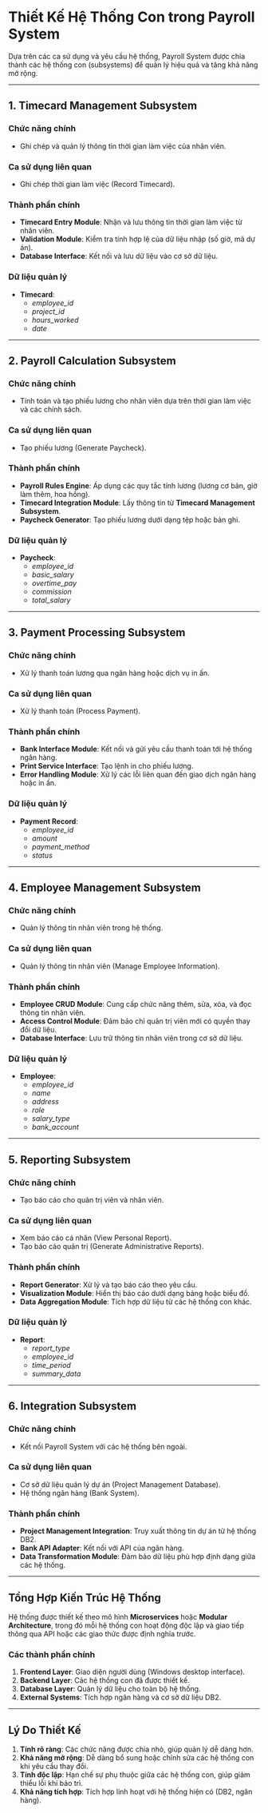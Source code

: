 # Thiết Kế Hệ Thống Con trong Payroll System

Dựa trên các ca sử dụng và yêu cầu hệ thống, Payroll System được chia thành các hệ thống con (subsystems) để quản lý hiệu quả và tăng khả năng mở rộng.

---

## **1. Timecard Management Subsystem**
### **Chức năng chính**
- Ghi chép và quản lý thông tin thời gian làm việc của nhân viên.

### **Ca sử dụng liên quan**
- Ghi chép thời gian làm việc (Record Timecard).

### **Thành phần chính**
- **Timecard Entry Module**: Nhận và lưu thông tin thời gian làm việc từ nhân viên.
- **Validation Module**: Kiểm tra tính hợp lệ của dữ liệu nhập (số giờ, mã dự án).
- **Database Interface**: Kết nối và lưu dữ liệu vào cơ sở dữ liệu.

### **Dữ liệu quản lý**
- **Timecard**: 
  - *employee_id*
  - *project_id*
  - *hours_worked*
  - *date*

---

## **2. Payroll Calculation Subsystem**
### **Chức năng chính**
- Tính toán và tạo phiếu lương cho nhân viên dựa trên thời gian làm việc và các chính sách.

### **Ca sử dụng liên quan**
- Tạo phiếu lương (Generate Paycheck).

### **Thành phần chính**
- **Payroll Rules Engine**: Áp dụng các quy tắc tính lương (lương cơ bản, giờ làm thêm, hoa hồng).
- **Timecard Integration Module**: Lấy thông tin từ **Timecard Management Subsystem**.
- **Paycheck Generator**: Tạo phiếu lương dưới dạng tệp hoặc bản ghi.

### **Dữ liệu quản lý**
- **Paycheck**: 
  - *employee_id*
  - *basic_salary*
  - *overtime_pay*
  - *commission*
  - *total_salary*

---

## **3. Payment Processing Subsystem**
### **Chức năng chính**
- Xử lý thanh toán lương qua ngân hàng hoặc dịch vụ in ấn.

### **Ca sử dụng liên quan**
- Xử lý thanh toán (Process Payment).

### **Thành phần chính**
- **Bank Interface Module**: Kết nối và gửi yêu cầu thanh toán tới hệ thống ngân hàng.
- **Print Service Interface**: Tạo lệnh in cho phiếu lương.
- **Error Handling Module**: Xử lý các lỗi liên quan đến giao dịch ngân hàng hoặc in ấn.

### **Dữ liệu quản lý**
- **Payment Record**: 
  - *employee_id*
  - *amount*
  - *payment_method*
  - *status*

---

## **4. Employee Management Subsystem**
### **Chức năng chính**
- Quản lý thông tin nhân viên trong hệ thống.

### **Ca sử dụng liên quan**
- Quản lý thông tin nhân viên (Manage Employee Information).

### **Thành phần chính**
- **Employee CRUD Module**: Cung cấp chức năng thêm, sửa, xóa, và đọc thông tin nhân viên.
- **Access Control Module**: Đảm bảo chỉ quản trị viên mới có quyền thay đổi dữ liệu.
- **Database Interface**: Lưu trữ thông tin nhân viên trong cơ sở dữ liệu.

### **Dữ liệu quản lý**
- **Employee**: 
  - *employee_id*
  - *name*
  - *address*
  - *role*
  - *salary_type*
  - *bank_account*

---

## **5. Reporting Subsystem**
### **Chức năng chính**
- Tạo báo cáo cho quản trị viên và nhân viên.

### **Ca sử dụng liên quan**
- Xem báo cáo cá nhân (View Personal Report).
- Tạo báo cáo quản trị (Generate Administrative Reports).

### **Thành phần chính**
- **Report Generator**: Xử lý và tạo báo cáo theo yêu cầu.
- **Visualization Module**: Hiển thị báo cáo dưới dạng bảng hoặc biểu đồ.
- **Data Aggregation Module**: Tích hợp dữ liệu từ các hệ thống con khác.

### **Dữ liệu quản lý**
- **Report**: 
  - *report_type*
  - *employee_id*
  - *time_period*
  - *summary_data*

---

## **6. Integration Subsystem**
### **Chức năng chính**
- Kết nối Payroll System với các hệ thống bên ngoài.

### **Ca sử dụng liên quan**
- Cơ sở dữ liệu quản lý dự án (Project Management Database).
- Hệ thống ngân hàng (Bank System).

### **Thành phần chính**
- **Project Management Integration**: Truy xuất thông tin dự án từ hệ thống DB2.
- **Bank API Adapter**: Kết nối với API của ngân hàng.
- **Data Transformation Module**: Đảm bảo dữ liệu phù hợp định dạng giữa các hệ thống.

---

## **Tổng Hợp Kiến Trúc Hệ Thống**
Hệ thống được thiết kế theo mô hình **Microservices** hoặc **Modular Architecture**, trong đó mỗi hệ thống con hoạt động độc lập và giao tiếp thông qua API hoặc các giao thức được định nghĩa trước.

### **Các thành phần chính**
1. **Frontend Layer**: Giao diện người dùng (Windows desktop interface).
2. **Backend Layer**: Các hệ thống con đã được thiết kế.
3. **Database Layer**: Quản lý dữ liệu cho toàn bộ hệ thống.
4. **External Systems**: Tích hợp ngân hàng và cơ sở dữ liệu DB2.

---

## **Lý Do Thiết Kế**
1. **Tính rõ ràng**: Các chức năng được chia nhỏ, giúp quản lý dễ dàng hơn.
2. **Khả năng mở rộng**: Dễ dàng bổ sung hoặc chỉnh sửa các hệ thống con khi yêu cầu thay đổi.
3. **Tính độc lập**: Hạn chế sự phụ thuộc giữa các hệ thống con, giúp giảm thiểu lỗi khi bảo trì.
4. **Khả năng tích hợp**: Tích hợp linh hoạt với hệ thống hiện có (DB2, ngân hàng).

